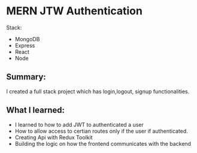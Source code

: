 # MERN JTW Authentication


Stack: 
- MongoDB
- Express
- React
- Node

## Summary:  
I created a full stack project which has login,logout, signup functionalities.

## What I learned:  
- I learned to how to add JWT to authenticated a user
- How to allow access to certian routes only if the user if authenticated.
- Creating Api with Redux Toolkit
- Building the logic on how the frontend communicates with the backend




